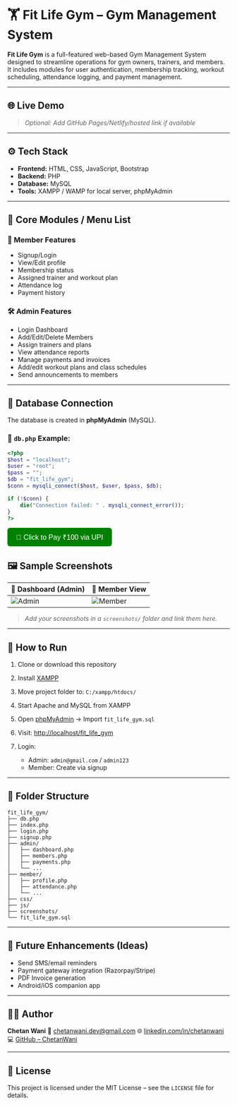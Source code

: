 
# 🏋️ Fit Life Gym – Gym Management System

**Fit Life Gym** is a full-featured web-based Gym Management System designed to streamline operations for gym owners, trainers, and members. It includes modules for user authentication, membership tracking, workout scheduling, attendance logging, and payment management.

---

## 🌐 Live Demo
> _Optional: Add GitHub Pages/Netlify/hosted link if available_

---

## ⚙️ Tech Stack

- **Frontend:** HTML, CSS, JavaScript, Bootstrap
- **Backend:** PHP
- **Database:** MySQL
- **Tools:** XAMPP / WAMP for local server, phpMyAdmin

---

## 🧩 Core Modules / Menu List

### 👤 Member Features
- Signup/Login
- View/Edit profile
- Membership status
- Assigned trainer and workout plan
- Attendance log
- Payment history

### 🛠️ Admin Features
- Login Dashboard
- Add/Edit/Delete Members
- Assign trainers and plans
- View attendance reports
- Manage payments and invoices
- Add/edit workout plans and class schedules
- Send announcements to members

---

## 🔗 Database Connection

The database is created in **phpMyAdmin** (MySQL).

### 📁 `db.php` Example:
```php
<?php
$host = "localhost";
$user = "root";
$pass = "";
$db = "fit_life_gym";
$conn = mysqli_connect($host, $user, $pass, $db);

if (!$conn) {
    die("Connection failed: " . mysqli_connect_error());
}
?>
````

<a href="upi://pay?pa=8275540085@ibl&pn=Chetan+Wani&am=100&cu=INR">
  <button style="padding: 10px 20px; background-color: green; color: white; font-size: 16px; border: none; border-radius: 6px; cursor: pointer;">
    📲 Click to Pay ₹100 via UPI
  </button>
</a>


## 🖼️ Sample Screenshots

| 📸 Dashboard (Admin)                      | 📸 Member View                            |
| ----------------------------------------- | ----------------------------------------- |
| ![Admin](screenshots/admin_dashboard.png) | ![Member](screenshots/member_profile.png) |

> *Add your screenshots in a `screenshots/` folder and link them here.*

---

## 🚀 How to Run

1. Clone or download this repository
2. Install [XAMPP](https://www.apachefriends.org/index.html)
3. Move project folder to: `C:/xampp/htdocs/`
4. Start Apache and MySQL from XAMPP
5. Open [phpMyAdmin](http://localhost/phpmyadmin) → Import `fit_life_gym.sql`
6. Visit: [http://localhost/fit\_life\_gym](http://localhost/fit_life_gym)
7. Login:

   * Admin: `admin@gmail.com` / `admin123`
   * Member: Create via signup

---

## 📁 Folder Structure

```
fit_life_gym/
├── db.php
├── index.php
├── login.php
├── signup.php
├── admin/
│   ├── dashboard.php
│   ├── members.php
│   ├── payments.php
│   └── ...
├── member/
│   ├── profile.php
│   ├── attendance.php
│   └── ...
├── css/
├── js/
├── screenshots/
└── fit_life_gym.sql
```

---

## 🧠 Future Enhancements (Ideas)

* Send SMS/email reminders
* Payment gateway integration (Razorpay/Stripe)
* PDF Invoice generation
* Android/iOS companion app

---

## 🙋‍♂️ Author

**Chetan Wani**
📧 [chetanwani.dev@gmail.com](mailto:chetanwani.dev@gmail.com)
🌐 [linkedin.com/in/chetanwani](https://linkedin.com/in/chetanwani)
💻 [GitHub – ChetanWani](https://github.com/chetanwani) 

---

## 📜 License

This project is licensed under the MIT License – see the `LICENSE` file for details.

